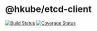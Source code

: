 # @hkube/etcd-client

[![Build Status](https://travis-ci.org/kube-HPC/etcd-client.hkube.svg?branch=master)](https://travis-ci.org/kube-HPC/etcd-client.hkube)
[![Coverage Status](https://coveralls.io/repos/github/kube-HPC/etcd-client.hkube/badge.svg?branch=master)](https://coveralls.io/github/kube-HPC/etcd-client.hkube?branch=master)
